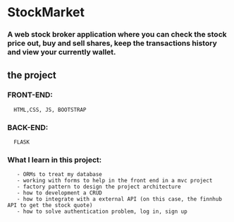 # StockMarket

 ### A web stock broker application where you can check the stock price out, buy and sell shares, keep the transactions history and view your currently wallet.
 
 ## the project
  ### FRONT-END: 
      HTML,CSS, JS, BOOTSTRAP 
  ### BACK-END:
      FLASK
  ### What I learn in this project:
       - ORMs to treat my database
       - working with forms to help in the front end in a mvc project
       - factory pattern to design the project architecture
       - how to development a CRUD
       - how to integrate with a external API (on this case, the finnhub API to get the stock quote)
       - how to solve authentication problem, log in, sign up
       
